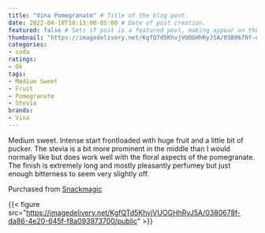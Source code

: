 ```yaml
---
title: "Vina Pomegranate" # Title of the blog post.
date: 2022-04-18T10:13:00-05:00 # Date of post creation.
featured: false # Sets if post is a featured post, making appear on the home page side bar.
thumbnail: "https://imagedelivery.net/KgfQTd5KhvjVUOGHhRyJ5A/0380678f-da86-4e20-645f-f8a093973700/thumb"
categories:
- soda
ratings:
- Ok
tags:
- Medium Sweet
- Fruit
- Pomegranate
- Stevia
brands:
- Vina
---
```


Medium sweet. Intense start frontloaded with huge fruit and a little bit of pucker. The stevia is a bit more prominent in the middle than I would normally like but does work well with the floral aspects of the pomegranate. The finish is extremely long and mostly pleasantly perfumey but just enough bitterness to seem very slightly off.

Purchased from [Snackmagic](https://www.snackmagic.com)

{{< figure src="https://imagedelivery.net/KgfQTd5KhvjVUOGHhRyJ5A/0380678f-da86-4e20-645f-f8a093973700/public" >}}
